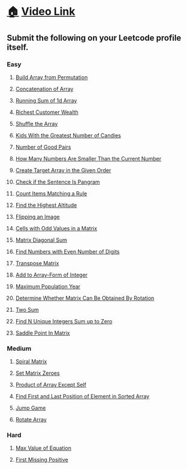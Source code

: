 # [🏠](https://thatbeautifuldream.github.io/java-dsa-bootcamp/) [Video Link](https://youtu.be/n60Dn0UsbEk)

## Submit the following on your Leetcode profile itself.

### Easy
1. [Build Array from Permutation](https://leetcode.com/problems/build-array-from-permutation/)

<script src="https://emgithub.com/embed.js?target=https%3A%2F%2Fgithub.com%2Fthatbeautifuldream%2Fjava-dsa-bootcamp%2Fblob%2Fmain%2FArrays%2FEasy%2FBuildArrayfromPermutation.java&style=github&showBorder=on&showLineNumbers=on&showFileMeta=on&showCopy=on"></script>

2. [Concatenation of Array](https://leetcode.com/problems/concatenation-of-array/)

<script src="https://emgithub.com/embed.js?target=https%3A%2F%2Fgithub.com%2Fthatbeautifuldream%2Fjava-dsa-bootcamp%2Fblob%2Fmain%2FArrays%2FEasy%2FConcatenationofArray.java&style=github&showBorder=on&showLineNumbers=on&showFileMeta=on&showCopy=on"></script>

3. [Running Sum of 1d Array](https://leetcode.com/problems/running-sum-of-1d-array/)

<script src="https://emgithub.com/embed.js?target=https%3A%2F%2Fgithub.com%2Fthatbeautifuldream%2Fjava-dsa-bootcamp%2Fblob%2Fmain%2FArrays%2FEasy%2FRunningSumof1dArray.java&style=github&showBorder=on&showLineNumbers=on&showFileMeta=on&showCopy=on"></script>

4. [Richest Customer Wealth](https://leetcode.com/problems/richest-customer-wealth/)

<script src="https://emgithub.com/embed.js?target=https%3A%2F%2Fgithub.com%2Fthatbeautifuldream%2Fjava-dsa-bootcamp%2Fblob%2Fmain%2FArrays%2FEasy%2FRichestCustomerWealth.java&style=github&showBorder=on&showLineNumbers=on&showFileMeta=on&showCopy=on"></script>

5. [Shuffle the Array](https://leetcode.com/problems/shuffle-the-array/)

<script src="https://emgithub.com/embed.js?target=https%3A%2F%2Fgithub.com%2Fthatbeautifuldream%2Fjava-dsa-bootcamp%2Fblob%2Fmain%2FArrays%2FEasy%2FShuffletheArray.java&style=github&showBorder=on&showLineNumbers=on&showFileMeta=on&showCopy=on"></script>

6. [Kids With the Greatest Number of Candies](https://leetcode.com/problems/kids-with-the-greatest-number-of-candies/)

<script src="https://emgithub.com/embed.js?target=https%3A%2F%2Fgithub.com%2Fthatbeautifuldream%2Fjava-dsa-bootcamp%2Fblob%2Fmain%2FArrays%2FEasy%2FKidsWiththeGreatestNumberofCandies.java&style=github&showBorder=on&showLineNumbers=on&showFileMeta=on&showCopy=on"></script>

7. [Number of Good Pairs](https://leetcode.com/problems/number-of-good-pairs/)

<script src="https://emgithub.com/embed.js?target=https%3A%2F%2Fgithub.com%2Fthatbeautifuldream%2Fjava-dsa-bootcamp%2Fblob%2Fmain%2FArrays%2FEasy%2FNumberofGoodPairs.java&style=github&showBorder=on&showLineNumbers=on&showFileMeta=on&showCopy=on"></script>

8. [How Many Numbers Are Smaller Than the Current Number](https://leetcode.com/problems/how-many-numbers-are-smaller-than-the-current-number/)

<script src="https://emgithub.com/embed.js?target=https%3A%2F%2Fgithub.com%2Fthatbeautifuldream%2Fjava-dsa-bootcamp%2Fblob%2Fmain%2FArrays%2FEasy%2FHowManyNumbersAreSmallerThantheCurrentNumber.java&style=github&showBorder=on&showLineNumbers=on&showFileMeta=on&showCopy=on"></script>

9. [Create Target Array in the Given Order](https://leetcode.com/problems/create-target-array-in-the-given-order/)

<script src="https://emgithub.com/embed.js?target=https%3A%2F%2Fgithub.com%2Fthatbeautifuldream%2Fjava-dsa-bootcamp%2Fblob%2Fmain%2FArrays%2FEasy%2FCreateTargetArrayintheGivenOrder.java&style=github&showBorder=on&showLineNumbers=on&showFileMeta=on&showCopy=on"></script>

10. [Check if the Sentence Is Pangram](https://leetcode.com/problems/check-if-the-sentence-is-pangram/)

<script src="https://emgithub.com/embed.js?target=https%3A%2F%2Fgithub.com%2Fthatbeautifuldream%2Fjava-dsa-bootcamp%2Fblob%2Fmain%2FArrays%2FEasy%2FCheckiftheSentenceIsPangram.java&style=github&showBorder=on&showLineNumbers=on&showFileMeta=on&showCopy=on"></script>

11. [Count Items Matching a Rule](https://leetcode.com/problems/count-items-matching-a-rule/)

<script src="https://emgithub.com/embed.js?target=https%3A%2F%2Fgithub.com%2Fthatbeautifuldream%2Fjava-dsa-bootcamp%2Fblob%2Fmain%2FArrays%2FEasy%2FCountItemsMatchingaRule.java&style=github&showBorder=on&showLineNumbers=on&showFileMeta=on&showCopy=on"></script>

12. [Find the Highest Altitude](https://leetcode.com/problems/find-the-highest-altitude/)

<script src="https://emgithub.com/embed.js?target=https%3A%2F%2Fgithub.com%2Fthatbeautifuldream%2Fjava-dsa-bootcamp%2Fblob%2Fmain%2FArrays%2FEasy%2FFindtheHighestAltitude.java&style=github&showBorder=on&showLineNumbers=on&showFileMeta=on&showCopy=on"></script>

13. [Flipping an Image](https://leetcode.com/problems/flipping-an-image/)

<script src="https://emgithub.com/embed.js?target=https%3A%2F%2Fgithub.com%2Fthatbeautifuldream%2Fjava-dsa-bootcamp%2Fblob%2Fmain%2FArrays%2FEasy%2FFlippinganImage.java&style=github&showBorder=on&showLineNumbers=on&showFileMeta=on&showCopy=on"></script>

14. [Cells with Odd Values in a Matrix](https://leetcode.com/problems/cells-with-odd-values-in-a-matrix/)

<script src="https://emgithub.com/embed.js?target=https%3A%2F%2Fgithub.com%2Fthatbeautifuldream%2Fjava-dsa-bootcamp%2Fblob%2Fmain%2FArrays%2FEasy%2FCellsWithOddValueInMatrix.java&style=github&showBorder=on&showLineNumbers=on&showFileMeta=on&showCopy=on"></script>

15. [Matrix Diagonal Sum](https://leetcode.com/problems/matrix-diagonal-sum/)

<script src="https://emgithub.com/embed.js?target=https%3A%2F%2Fgithub.com%2Fthatbeautifuldream%2Fjava-dsa-bootcamp%2Fblob%2Fmain%2FArrays%2FEasy%2FMatrixDiagonalSum.java&style=github&showBorder=on&showLineNumbers=on&showFileMeta=on&showCopy=on"></script>

16. [Find Numbers with Even Number of Digits](https://leetcode.com/problems/find-numbers-with-even-number-of-digits/)

<script src="https://emgithub.com/embed.js?target=https%3A%2F%2Fgithub.com%2Fthatbeautifuldream%2Fjava-dsa-bootcamp%2Fblob%2Fmain%2FArrays%2FEasy%2FEvenNumberofDigits.java&style=github&showBorder=on&showLineNumbers=on&showFileMeta=on&showCopy=on"></script>

17. [Transpose Matrix](https://leetcode.com/problems/transpose-matrix/)

<script src="https://emgithub.com/embed.js?target=https%3A%2F%2Fgithub.com%2Fthatbeautifuldream%2Fjava-dsa-bootcamp%2Fblob%2Fmain%2FArrays%2FEasy%2FTransposeofMatrix.java&style=github&showBorder=on&showLineNumbers=on&showFileMeta=on&showCopy=on"></script>

18. [Add to Array-Form of Integer](https://leetcode.com/problems/add-to-array-form-of-integer/)

<script src="https://emgithub.com/embed.js?target=https%3A%2F%2Fgithub.com%2Fthatbeautifuldream%2Fjava-dsa-bootcamp%2Fblob%2Fmain%2FArrays%2FEasy%2FAddtoArrayFormofInteger.java&style=github&showBorder=on&showLineNumbers=on&showFileMeta=on&showCopy=on"></script>

19. [Maximum Population Year](https://leetcode.com/problems/maximum-population-year/)



20. [Determine Whether Matrix Can Be Obtained By Rotation](https://leetcode.com/problems/determine-whether-matrix-can-be-obtained-by-rotation/)



21. [Two Sum](https://leetcode.com/problems/two-sum/)



22. [Find N Unique Integers Sum up to Zero](https://leetcode.com/problems/find-n-unique-integers-sum-up-to-zero/)



23. [Saddle Point In Matrix](https://leetcode.com/problems/lucky-numbers-in-a-matrix/)

### Medium

1. [Spiral Matrix](https://leetcode.com/problems/spiral-matrix/)



2. [Set Matrix Zeroes](https://leetcode.com/problems/set-matrix-zeroes/)



3. [Product of Array Except Self](https://leetcode.com/problems/product-of-array-except-self/)



4. [Find First and Last Position of Element in Sorted Array](https://leetcode.com/problems/find-first-and-last-position-of-element-in-sorted-array/)



5. [Jump Game](https://leetcode.com/problems/jump-game/)



6. [Rotate Array](https://leetcode.com/problems/rotate-array/)

### Hard

1. [Max Value of Equation](https://leetcode.com/problems/max-value-of-equation/)



2. [ First Missing Positive](https://leetcode.com/problems/first-missing-positive/)


